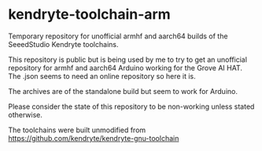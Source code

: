 # kendryte-toolchain-arm
Temporary repository for unofficial armhf and aarch64 builds of the SeeedStudio Kendryte toolchains.

This repository is public but is being used by me to try to get an unofficial repository for armhf and aarch64 Arduino working for the Grove AI HAT.
The .json seems to need an online repository so here it is.

The archives are of the standalone build but seem to work for Arduino.

Please consider the state of this repository to be non-working unless stated otherwise.

The toolchains were built unmodified from https://github.com/kendryte/kendryte-gnu-toolchain

